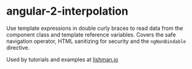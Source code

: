 # angular-2-interpolation

Use template expressions in double curly braces to read data from the component class and template reference variables. 
Covers the safe navigation operator, HTML sanitizing for security and the `ngNonBindable` directive.

Used by tutorials and examples at [lishman.io](http://lishman.io)
